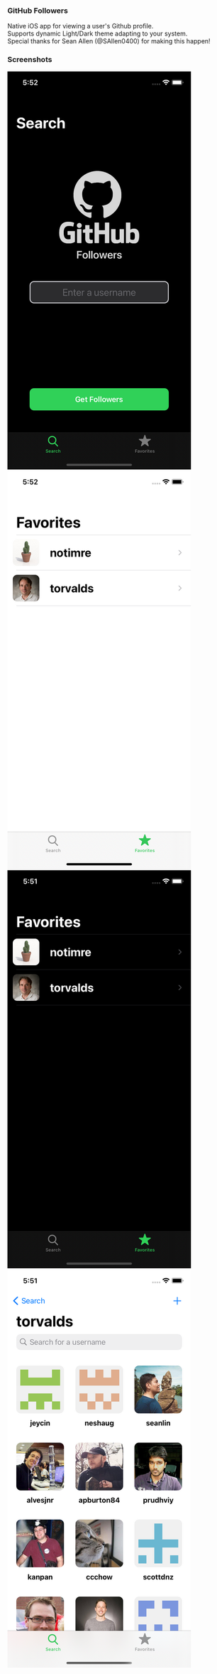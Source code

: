 ### GitHub Followers 
Native iOS app for viewing a user's Github profile.  
Supports dynamic Light/Dark theme adapting to your system.  
Special thanks for Sean Allen (@SAllen0400) for making this happen!  

### **Screenshots**  
![Home screen](https://github.com/notimre/GHF/blob/main/GHFollowers/Support/Assets.xcassets/image1.imageset/image1.png)
![Favorites screen light](https://github.com/notimre/GHF/blob/main/GHFollowers/Support/Assets.xcassets/image2.imageset/image2.png?)
![Favorites screen dark](https://github.com/notimre/GHF/blob/main/GHFollowers/Support/Assets.xcassets/image3.imageset/image3.png?raw=true)
![Followers screen](https://github.com/notimre/GHF/blob/main/GHFollowers/Support/Assets.xcassets/image4.imageset/image4.png?raw=true)
